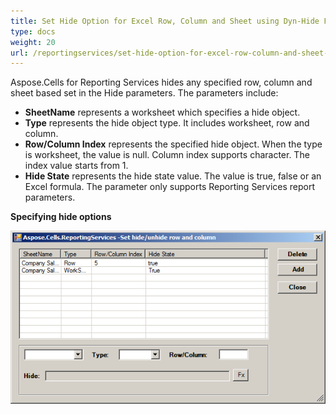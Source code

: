 ```yaml
---
title: Set Hide Option for Excel Row, Column and Sheet using Dyn-Hide Form
type: docs
weight: 20
url: /reportingservices/set-hide-option-for-excel-row-column-and-sheet-using-dyn-hide-form/
---
```


Aspose.Cells for Reporting Services hides any specified row, column and sheet based set in the Hide parameters. The parameters include:

- **SheetName** represents a worksheet which specifies a hide object.
- **Type** represents the hide object type. It includes worksheet, row and column.
- **Row/Column Index** represents the specified hide object. When the type is worksheet, the value is null. Column index supports character. The index value starts from 1.
- **Hide State** represents the hide state value. The value is true, false or an Excel formula. The parameter only supports Reporting Services report parameters.

**Specifying hide options** 

![todo:image_alt_text](set-hide-option-for-excel-row-column-and-sheet-using-dyn-hide-form_1.png)
